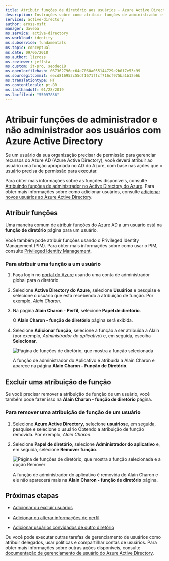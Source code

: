```yaml
---
title: Atribuir funções de diretório aos usuários - Azure Active Directory | Microsoft Docs
description: Instruções sobre como atribuir funções de administrador e não administrador aos usuários com Azure Active Directory.
services: active-directory
author: eross-msft
manager: daveba
ms.service: active-directory
ms.workload: identity
ms.subservice: fundamentals
ms.topic: conceptual
ms.date: 09/06/2018
ms.author: lizross
ms.reviewer: jeffsta
ms.custom: it-pro, seodec18
ms.openlocfilehash: 067362796ec64e7060a055144729e2b0f7e53c99
ms.sourcegitcommit: eecd816953c55df1671ffcf716cf975ba1b12e6b
ms.translationtype: HT
ms.contentlocale: pt-BR
ms.lasthandoff: 01/28/2019
ms.locfileid: "55097836"
---
```

# <a name="assign-administrator-and-non-administrator-roles-to-users-with-azure-active-directory"></a>Atribuir funções de administrador e não administrador aos usuários com Azure Active Directory
Se um usuário da sua organização precisar de permissão para gerenciar recursos do Azure AD (Azure Active Directory), você deverá atribuir ao usuário uma função apropriada no AD do Azure, com base nas ações que o usuário precisa de permissão para executar.

Para obter mais informações sobre as funções disponíveis, consulte [Atribuindo funções de administrador no Active Directory do Azure](../users-groups-roles/directory-assign-admin-roles.md). Para obter mais informações sobre como adicionar usuários, consulte [adicionar novos usuários ao Azure Active Directory](add-users-azure-active-directory.md).

## <a name="assign-roles"></a>Atribuir funções
Uma maneira comum de atribuir funções do Azure AD a um usuário está na **função de diretório** página para um usuário.

Você também pode atribuir funções usando o Privileged Identity Management (PIM). Para obter mais informações sobre como usar o PIM, consulte [Privileged Identity Management](https://docs.microsoft.com/azure/active-directory/privileged-identity-management).

### <a name="to-assign-a-role-to-a-user"></a>Para atribuir uma função a um usuário
1. Faça login no [portal do Azure](https://portal.azure.com/) usando uma conta de administrador global para o diretório.

2. Selecione **Active Directory do Azure**, selecione **Usuários** e pesquise e selecione o usuário que está recebendo a atribuição de função. Por exemplo, _Alain Charon_.

3. Na página **Alain Charon - Perfil**, selecione **Papel de diretório**.

    O **Alain Charon - função de diretório** página será exibida.

4. Selecione **Adicionar função**, selecione a função a ser atribuída a Alain (por exemplo, _Administrador do aplicativo_) e, em seguida, escolha **Selecionar**.

    ![Página de funções de diretório, que mostra a função selecionada](media/active-directory-users-assign-role-azure-portal/directory-role-select-role.png)

    A função de administrador do Aplicativo é atribuída a Alain Charon e aparece na página **Alain Charon - Função de Diretório**.

## <a name="remove-a-role-assignment"></a>Excluir uma atribuição de função
Se você precisar remover a atribuição de função de um usuário, você também pode fazer isso na **Alain Charon - função de diretório** página.

### <a name="to-remove-a-role-assignment-from-a-user"></a>Para remover uma atribuição de função de um usuário

1. Selecione **Azure Active Directory**, selecione **usuários**e, em seguida, pesquise e selecione o usuário Obtendo a atribuição de função removida. Por exemplo, _Alain Charon_.

2. Selecione **Papel de diretório**, selecione **Administrador do aplicativo** e, em seguida, selecione **Remover função**.

    ![Página de funções de diretório, que mostra a função selecionada e a opção Remover](media/active-directory-users-assign-role-azure-portal/directory-role-remove-role.png)

    A função de administrador do aplicativo é removida do Alain Charon e ele não aparecerá mais na **Alain Charon - função de diretório** página.

## <a name="next-steps"></a>Próximas etapas
- [Adicionar ou excluir usuários](add-users-azure-active-directory.md)

- [Adicionar ou alterar informações de perfil](active-directory-users-profile-azure-portal.md)

- [Adicionar usuários convidados de outro diretório](../b2b/what-is-b2b.md)

Ou você pode executar outras tarefas de gerenciamento de usuários como atribuir delegados, usar políticas e compartilhar contas de usuários. Para obter mais informações sobre outras ações disponíveis, consulte [documentação de gerenciamento de usuário do Azure Active Directory](../users-groups-roles/index.yml).


